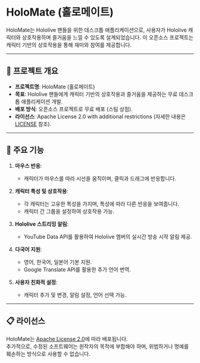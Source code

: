 # HoloMate (홀로메이트)

HoloMate는 Hololive 팬들을 위한 데스크톱 애플리케이션으로, 사용자가 Hololive 캐릭터와 상호작용하며 즐거움을 느낄 수 있도록 설계되었습니다. 이 오픈소스 프로젝트는 캐릭터 기반의 상호작용을 통해 재미와 참여를 제공합니다.

---

## 📌 프로젝트 개요

- **프로젝트명**: HoloMate (홀로메이트)
- **목표**: Hololive 팬들에게 캐릭터 기반의 상호작용과 즐거움을 제공하는 무료 데스크톱 애플리케이션 개발.
- **배포 방식**: 오픈소스 프로젝트로 무료 배포 (스팀 상점).
- **라이선스**: Apache License 2.0 with additional restrictions (자세한 내용은 [LICENSE](./LICENSE) 참조).

---

## 🌟 주요 기능

1. **마우스 반응**:
   - 캐릭터가 마우스를 따라 시선을 움직이며, 클릭과 드래그에 반응합니다.

2. **캐릭터 특성 및 상호작용**:
   - 각 캐릭터는 고유한 특성을 가지며, 특성에 따라 다른 반응을 보여줍니다.
   - 캐릭터 간 그룹을 설정하여 상호작용 가능.

3. **Hololive 스트리밍 알림**:
   - YouTube Data API를 활용하여 Hololive 멤버의 실시간 방송 시작 알림 제공.

4. **다국어 지원**:
   - 영어, 한국어, 일본어 기본 지원.
   - Google Translate API를 활용한 추가 언어 번역.

5. **사용자 친화적 설정**:
   - 캐릭터 추가 및 변경, 알림 설정, 언어 선택 가능.

---

## 📋 라이선스

HoloMate는 [Apache License 2.0](./LICENSE)에 따라 배포됩니다.  
추가적으로, 수정된 소프트웨어는 원작자의 목적에 부합해야 하며, 위법하거나 명예를 훼손하는 방식으로 사용할 수 없습니다.